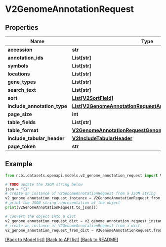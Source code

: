 # V2GenomeAnnotationRequest


## Properties

Name | Type | Description | Notes
------------ | ------------- | ------------- | -------------
**accession** | **str** |  | [optional] 
**annotation_ids** | **List[str]** |  | [optional] 
**symbols** | **List[str]** |  | [optional] 
**locations** | **List[str]** |  | [optional] 
**gene_types** | **List[str]** |  | [optional] 
**search_text** | **List[str]** |  | [optional] 
**sort** | [**List[V2SortField]**](V2SortField.md) |  | [optional] 
**include_annotation_type** | [**List[V2GenomeAnnotationRequestAnnotationType]**](V2GenomeAnnotationRequestAnnotationType.md) |  | [optional] 
**page_size** | **int** |  | [optional] 
**table_fields** | **List[str]** |  | [optional] 
**table_format** | [**V2GenomeAnnotationRequestGenomeAnnotationTableFormat**](V2GenomeAnnotationRequestGenomeAnnotationTableFormat.md) |  | [optional] 
**include_tabular_header** | [**V2IncludeTabularHeader**](V2IncludeTabularHeader.md) |  | [optional] 
**page_token** | **str** |  | [optional] 

## Example

```python
from ncbi.datasets.openapi.models.v2_genome_annotation_request import V2GenomeAnnotationRequest

# TODO update the JSON string below
json = "{}"
# create an instance of V2GenomeAnnotationRequest from a JSON string
v2_genome_annotation_request_instance = V2GenomeAnnotationRequest.from_json(json)
# print the JSON string representation of the object
print(V2GenomeAnnotationRequest.to_json())

# convert the object into a dict
v2_genome_annotation_request_dict = v2_genome_annotation_request_instance.to_dict()
# create an instance of V2GenomeAnnotationRequest from a dict
v2_genome_annotation_request_from_dict = V2GenomeAnnotationRequest.from_dict(v2_genome_annotation_request_dict)
```
[[Back to Model list]](../README.md#documentation-for-models) [[Back to API list]](../README.md#documentation-for-api-endpoints) [[Back to README]](../README.md)


